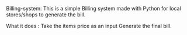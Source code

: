 Billing-system:
This is a simple Billing system made with Python for local stores/shops to generate the bill.

What it does :
Take the items price as an input
Generate the final bill.